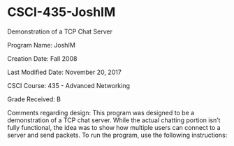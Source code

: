 # CSCI-435-JoshIM
Demonstration of a TCP Chat Server

Program Name: JoshIM

Creation Date: Fall 2008

Last Modified Date: November 20, 2017

CSCI Course: 435 - Advanced Networking

Grade Received: B

Comments regarding design: This program was designed to be a demonstration of a TCP chat server. While the actual chatting portion isn’t fully functional, the idea was to show how multiple users can connect to a server and send packets. To run the program, use the following instructions:
